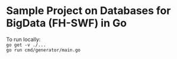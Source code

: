 # Sample Project on Databases for BigData (FH-SWF) in Go

To run locally:  
`go get -v ./...`  
`go run cmd/generator/main.go`
